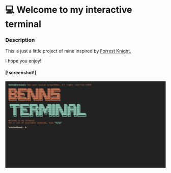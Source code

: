 <div align = "left">
<h1>💻 Welcome to my interactive terminal</h1>
</div>

<div align = "left">
<h3>Description</h3>
<p>This is just a little project of mine inspired by <a href="https://github.com/ForrestKnight">Forrest Knight.<a></p>
<p>I hope you enjoy!</p>
</div>
</hr>
<div align="left">
<h4>[!screenshot!]</h4>
<img src="./projectScreenshot.png" alt="Terminal screenshot" />
</div>
